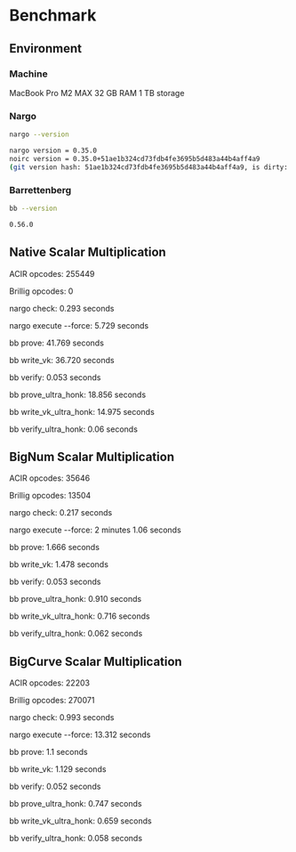 # Benchmark

## Environment

### Machine

MacBook Pro M2 MAX 32 GB RAM 1 TB storage

### Nargo

```bash
nargo --version

nargo version = 0.35.0
noirc version = 0.35.0+51ae1b324cd73fdb4fe3695b5d483a44b4aff4a9
(git version hash: 51ae1b324cd73fdb4fe3695b5d483a44b4aff4a9, is dirty: false)
```

### Barrettenberg

```bash
bb --version

0.56.0
```

## Native Scalar Multiplication

ACIR opcodes: 255449

Brillig opcodes: 0

nargo check: 0.293 seconds

nargo execute --force: 5.729 seconds

bb prove: 41.769 seconds

bb write_vk: 36.720 seconds

bb verify: 0.053 seconds

bb prove_ultra_honk: 18.856 seconds

bb write_vk_ultra_honk: 14.975 seconds

bb verify_ultra_honk: 0.06 seconds

## BigNum Scalar Multiplication

ACIR opcodes: 35646

Brillig opcodes: 13504

nargo check: 0.217 seconds

nargo execute --force: 2 minutes 1.06 seconds

bb prove: 1.666 seconds

bb write_vk: 1.478 seconds

bb verify: 0.053 seconds

bb prove_ultra_honk: 0.910 seconds

bb write_vk_ultra_honk: 0.716 seconds

bb verify_ultra_honk: 0.062 seconds

## BigCurve Scalar Multiplication

ACIR opcodes: 22203

Brillig opcodes: 270071

nargo check: 0.993 seconds

nargo execute --force: 13.312 seconds

bb prove: 1.1 seconds

bb write_vk: 1.129 seconds

bb verify: 0.052 seconds

bb prove_ultra_honk: 0.747 seconds

bb write_vk_ultra_honk: 0.659 seconds

bb verify_ultra_honk: 0.058 seconds
